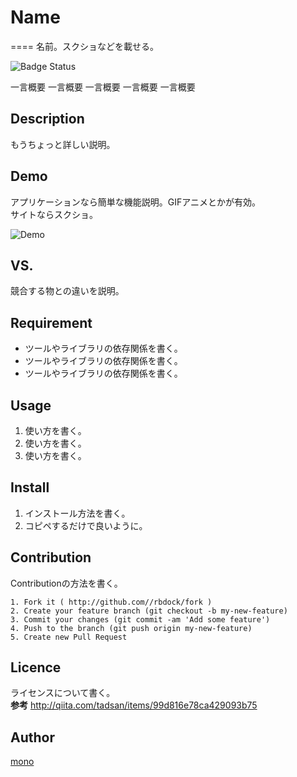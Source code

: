 # Name
====
名前。スクショなどを載せる。

![Badge Status](https://ci-as-a-service)

一言概要 一言概要 一言概要 一言概要 一言概要


## Description
もうちょっと詳しい説明。


## Demo
アプリケーションなら簡単な機能説明。GIFアニメとかが有効。  
サイトならスクショ。

![Demo](https://image-url.gif)


## VS.
競合する物との違いを説明。


## Requirement
- ツールやライブラリの依存関係を書く。
- ツールやライブラリの依存関係を書く。
- ツールやライブラリの依存関係を書く。


## Usage
1. 使い方を書く。
2. 使い方を書く。
3. 使い方を書く。


## Install
1. インストール方法を書く。  
2. コピペするだけで良いように。


## Contribution
Contributionの方法を書く。

```
1. Fork it ( http://github.com//rbdock/fork )
2. Create your feature branch (git checkout -b my-new-feature)
3. Commit your changes (git commit -am 'Add some feature')
4. Push to the branch (git push origin my-new-feature)
5. Create new Pull Request
```


## Licence
ライセンスについて書く。  
**参考**
http://qiita.com/tadsan/items/99d816e78ca429093b75


## Author
[mono](https://github.com/mononoteweb)